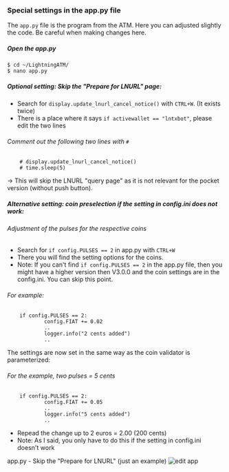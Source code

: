 ### Special settings in the app.py file

The `app.py` file is the program from the ATM. Here you can adjusted slightly the code. Be careful when making changes here.

##### Open the app.py

```
$ cd ~/LightningATM/
$ nano app.py
```

##### Optional setting: Skip the "Prepare for LNURL" page:

- Search for `display.update_lnurl_cancel_notice()` with `CTRL+W`. (It exists twice)
- There is a place where it says `if activewallet == "lntxbot"`, please edit the two lines

###### Comment out the following two lines with `#`

```
	# display.update_lnurl_cancel_notice()
	# time.sleep(5)
```

-> This will skip the LNURL "query page" as it is not relevant for the pocket version (without push button).

#####  Alternative setting: coin preselection if the setting in config.ini does not work:

###### Adjustment of the pulses for the respective coins

- Search for `if config.PULSES == 2` in app.py with `CTRL+W`
- There you will find the setting options for the coins. 
- Note: If you can't find `if config.PULSES == 2` in the app.py file, then you might have a higher version then V3.0.0 and the coin settings are in the config.ini. You can skip this point.

######  For example:

```
	if config.PULSES == 2:
			config.FIAT += 0.02
			..
			logger.info("2 cents added")
			..
```

The settings are now set in the same way as the coin validator is parameterized:

###### For the example, two pulses = 5 cents

```
	if config.PULSES == 2:
			config.FIAT += 0.05
			..
			logger.info("5 cents added")
			..
```

- Repead the change up to 2 euros = 2.00 (200 cents)
- Note: As I said, you only have to do this if the setting in config.ini doesn't work

app.py - Skip the "Prepare for LNURL" (just an example)
![edit app](https://i.imgur.com/MTiekSX.png)



